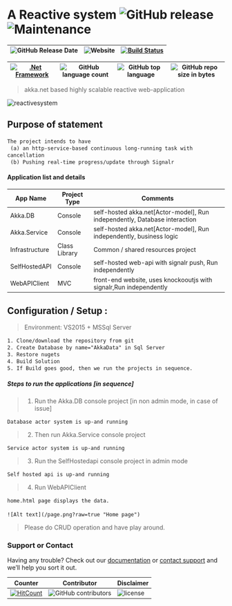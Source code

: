 # A Reactive system ![GitHub release](https://img.shields.io/github/release/ajeetx/ko.signalr.selfhost.akka.svg?style=for-the-badge)![Maintenance](https://img.shields.io/maintenance/yes/2018.svg?style=for-the-badge)

| ![GitHub Release Date](https://img.shields.io/github/release-date/ajeetx/ko.signalr.selfhost.akka.svg?style=plastic) | ![Website](https://img.shields.io/website-stable-offline-green-red/http/ajeetx.github.io/ko.signalr.selfhost.akka.svg?label=status&style=plastic)|[![Build Status](https://travis-ci.org/AJEETX/ko.signalr.selfhost.akka.png?branch=master&style=for-the-badge)](https://travis-ci.org/AJEETX/ko.signalr.selfhost.akka)
|  --- | ---     | ---   |

 [![.Net Framework](https://img.shields.io/badge/DotNet-4.5.2-blue.svg?style=plastic)](https://www.microsoft.com/en-au/download/details.aspx?id=42642) | ![GitHub language count](https://img.shields.io/github/languages/count/ajeetx/ko.signalr.selfhost.akka.svg?style=plastic)| ![GitHub top language](https://img.shields.io/github/languages/top/ajeetx/ko.signalr.selfhost.akka.svg) |![GitHub repo size in bytes](https://img.shields.io/github/repo-size/ajeetx/ko.signalr.selfhost.akka.svg) 
| ---          | ---        | ---      | ---       |

>  akka.net based highly scalable reactive web-application


<img width="1469" alt="reactivesystem" src="https://user-images.githubusercontent.com/16511837/30899573-bfa516e0-a3a3-11e7-9783-1cfd3a4934fd.png">

## Purpose of statement
```
The project intends to have 
 (a) an http-service-based continuous long-running task with cancellation
 (b) Pushing real-time progress/update through Signalr
```

#### Application list and details

| App Name| Project Type | Comments|
| --- | --- | --- |
| Akka.DB| Console |self-hosted akka.net[Actor-model], Run independently, Database interaction|
| Akka.Service | Console  | self-hosted akka.net[Actor-model], Run independently, business logic|
| Infrastructure| Class Library |Common / shared resources project|
| SelfHostedAPI | Console  | self-hosted web-api with signalr push, Run independently|
| WebAPIClient | MVC  | front-end website, uses knockooutjs with signalr,Run independently |


 ## Configuration / Setup :
 > Environment:  VS2015 + MSSql Server
```
1. Clone/download the repository from git
2. Create Database by name="AkkaData" in Sql Server
3. Restore nugets
4. Build Solution
5. If Build goes good, then we run the projects in sequence.
```

##### Steps to run the applications  [in sequence]
> 1. Run the Akka.DB console project [in non admin mode, in case of issue]

	Database actor system is up-and running

> 2. Then run Akka.Service console project

	Service actor system is up-and running

> 3. Run the SelfHostedapi console project in admin mode

	Self hosted api is up-and running

> 4. Run WebAPIClient

	home.html page displays the data.

	![Alt text](/page.png?raw=true "Home page")
	
	
  > Please do CRUD operation and have play around.

### Support or Contact

Having any trouble? Check out our [documentation](https://github.com/AJEETX/ko.signalr.selfhost.akka/edit/master/README.md) or [contact support](mailto:ajeetkumar@email.com) and we’ll help you sort it out.

|  Counter    | Contributor | Disclaimer
| ---  | --- | --- |
| [![HitCount](http://hits.dwyl.io/ajeetx//ko.signalr.selfhost.akka/projects/1.svg)](http://hits.dwyl.io/ajeetx//ko.signalr.selfhost.akka/projects/1)| ![GitHub contributors](https://img.shields.io/github/contributors/ajeetx/ko.signalr.selfhost.akka.svg?style=plastic)|![license](https://img.shields.io/github/license/ajeetx/ko.signalr.selfhost.akka.svg?style=plastic)
